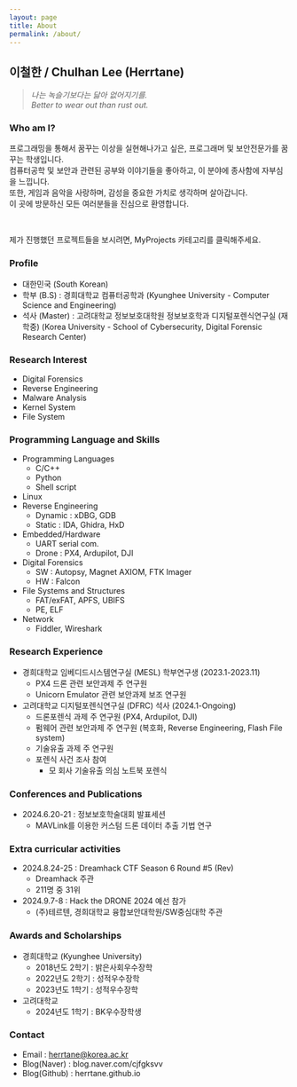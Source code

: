```yaml
---
layout: page
title: About
permalink: /about/
---
```


## 이철한 / Chulhan Lee (Herrtane)

> *나는 녹슬기보다는 닳아 없어지기를.*<br/>
> *Better to wear out than rust out.*<br/>

### Who am I?

프로그래밍을 통해서 꿈꾸는 이상을 실현해나가고 싶은, 프로그래머 및 보안전문가를 꿈꾸는 학생입니다.<br/>
컴퓨터공학 및 보안과 관련된 공부와 이야기들을 좋아하고, 이 분야에 종사함에 자부심을 느낍니다.<br/>
또한, 게임과 음악을 사랑하며, 감성을 중요한 가치로 생각하며 살아갑니다.<br/>
이 곳에 방문하신 모든 여러분들을 진심으로 환영합니다.<br/>

<br/>

제가 진행했던 프로젝트들을 보시려면, MyProjects 카테고리를 클릭해주세요.<br/>

### Profile

- 대한민국 (South Korean)
- 학부 (B.S) : 경희대학교 컴퓨터공학과 (Kyunghee University - Computer Science and Engineering)
- 석사 (Master) : 고려대학교 정보보호대학원 정보보호학과 디지털포렌식연구실 (재학중) (Korea University - School of Cybersecurity, Digital Forensic Research Center)

### Research Interest

- Digital Forensics
- Reverse Engineering
- Malware Analysis
- Kernel System
- File System

### Programming Language and Skills

- Programming Languages
    - C/C++
    - Python
    - Shell script
- Linux
- Reverse Engineering
    - Dynamic : xDBG, GDB
    - Static : IDA, Ghidra, HxD
- Embedded/Hardware
    - UART serial com.
    - Drone : PX4, Ardupilot, DJI
- Digital Forensics
    - SW : Autopsy, Magnet AXIOM, FTK Imager
    - HW : Falcon
- File Systems and Structures
    - FAT/exFAT, APFS, UBIFS
    - PE, ELF
- Network
    - Fiddler, Wireshark

### Research Experience

- 경희대학교 임베디드시스템연구실 (MESL) 학부연구생 (2023.1-2023.11)
    - PX4 드론 관련 보안과제 주 연구원
    - Unicorn Emulator 관련 보안과제 보조 연구원
- 고려대학교 디지털포렌식연구실 (DFRC) 석사 (2024.1-Ongoing)
    - 드론포렌식 과제 주 연구원 (PX4, Ardupilot, DJI)
    - 펌웨어 관련 보안과제 주 연구원 (복호화, Reverse Engineering, Flash File system)
    - 기술유출 과제 주 연구원
    - 포렌식 사건 조사 참여
        - 모 회사 기술유출 의심 노트북 포렌식

### Conferences and Publications

- 2024.6.20-21 : 정보보호학술대회 발표세션
    - MAVLink를 이용한 커스텀 드론 데이터 추출 기법 연구

### Extra curricular activities

- 2024.8.24-25 : Dreamhack CTF Season 6 Round #5 (Rev)
    - Dreamhack 주관
    - 211명 중 31위
- 2024.9.7-8 : Hack the DRONE 2024 예선 참가
    - (주)테르텐, 경희대학교 융합보안대학원/SW중심대학 주관

### Awards and Scholarships

- 경희대학교 (Kyunghee University)
    - 2018년도 2학기 : 밝은사회우수장학
    - 2022년도 2학기 : 성적우수장학
    - 2023년도 1학기 : 성적우수장학
- 고려대학교
    - 2024년도 1학기 : BK우수장학생

### Contact

- Email : herrtane@korea.ac.kr
- Blog(Naver) : blog.naver.com/cjfgksvv
- Blog(Github) : herrtane.github.io
